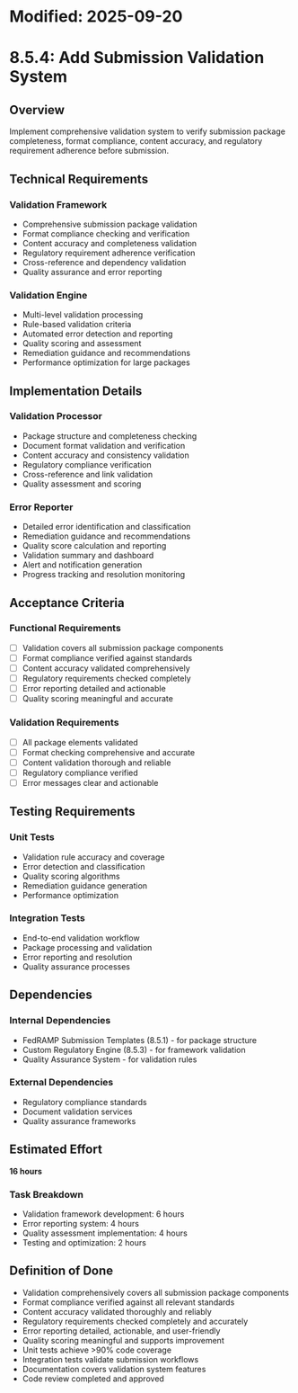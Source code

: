 # Modified: 2025-09-20

# 8.5.4: Add Submission Validation System

## Overview
Implement comprehensive validation system to verify submission package completeness, format compliance, content accuracy, and regulatory requirement adherence before submission.

## Technical Requirements

### Validation Framework
- Comprehensive submission package validation
- Format compliance checking and verification
- Content accuracy and completeness validation
- Regulatory requirement adherence verification
- Cross-reference and dependency validation
- Quality assurance and error reporting

### Validation Engine
- Multi-level validation processing
- Rule-based validation criteria
- Automated error detection and reporting
- Quality scoring and assessment
- Remediation guidance and recommendations
- Performance optimization for large packages

## Implementation Details

### Validation Processor
- Package structure and completeness checking
- Document format validation and verification
- Content accuracy and consistency validation
- Regulatory compliance verification
- Cross-reference and link validation
- Quality assessment and scoring

### Error Reporter
- Detailed error identification and classification
- Remediation guidance and recommendations
- Quality score calculation and reporting
- Validation summary and dashboard
- Alert and notification generation
- Progress tracking and resolution monitoring

## Acceptance Criteria

### Functional Requirements
- [ ] Validation covers all submission package components
- [ ] Format compliance verified against standards
- [ ] Content accuracy validated comprehensively
- [ ] Regulatory requirements checked completely
- [ ] Error reporting detailed and actionable
- [ ] Quality scoring meaningful and accurate

### Validation Requirements
- [ ] All package elements validated
- [ ] Format checking comprehensive and accurate
- [ ] Content validation thorough and reliable
- [ ] Regulatory compliance verified
- [ ] Error messages clear and actionable

## Testing Requirements

### Unit Tests
- Validation rule accuracy and coverage
- Error detection and classification
- Quality scoring algorithms
- Remediation guidance generation
- Performance optimization

### Integration Tests
- End-to-end validation workflow
- Package processing and validation
- Error reporting and resolution
- Quality assurance processes

## Dependencies

### Internal Dependencies
- FedRAMP Submission Templates (8.5.1) - for package structure
- Custom Regulatory Engine (8.5.3) - for framework validation
- Quality Assurance System - for validation rules

### External Dependencies
- Regulatory compliance standards
- Document validation services
- Quality assurance frameworks

## Estimated Effort
**16 hours**

### Task Breakdown
- Validation framework development: 6 hours
- Error reporting system: 4 hours
- Quality assessment implementation: 4 hours
- Testing and optimization: 2 hours

## Definition of Done
- Validation comprehensively covers all submission package components
- Format compliance verified against all relevant standards
- Content accuracy validated thoroughly and reliably
- Regulatory requirements checked completely and accurately
- Error reporting detailed, actionable, and user-friendly
- Quality scoring meaningful and supports improvement
- Unit tests achieve >90% code coverage
- Integration tests validate submission workflows
- Documentation covers validation system features
- Code review completed and approved
